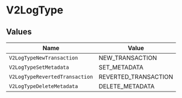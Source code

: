 # V2LogType


## Values

| Name                           | Value                          |
| ------------------------------ | ------------------------------ |
| `V2LogTypeNewTransaction`      | NEW_TRANSACTION                |
| `V2LogTypeSetMetadata`         | SET_METADATA                   |
| `V2LogTypeRevertedTransaction` | REVERTED_TRANSACTION           |
| `V2LogTypeDeleteMetadata`      | DELETE_METADATA                |
